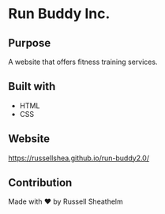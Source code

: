 # Run Buddy Inc.

## Purpose

A website that offers fitness training services.

## Built with

- HTML
- CSS

## Website

https://russellshea.github.io/run-buddy2.0/

## Contribution

Made with ❤️ by Russell Sheathelm
